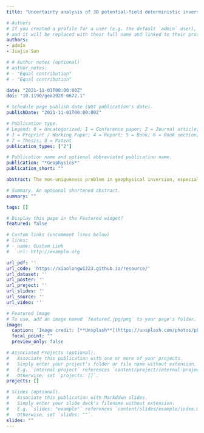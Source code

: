 ```yaml
---
title: "Uncertainty analysis of 3D potential-field deterministic inversion using mixed L p norms"

# Authors
# If you created a profile for a user (e.g. the default `admin` user), write the username (folder name) here
# and it will be replaced with their full name and linked to their profile.
authors:
- admin
- Jiajia Sun

# # Author notes (optional)
# author_notes:
# - "Equal contribution"
# - "Equal contribution"

date: "2021-11-01T00:00:00Z"
doi: "10.1190/geo2020-0672.1"

# Schedule page publish date (NOT publication's date).
publishDate: "2021-11-01T00:00:00Z"

# Publication type.
# Legend: 0 = Uncategorized; 1 = Conference paper; 2 = Journal article;
# 3 = Preprint / Working Paper; 4 = Report; 5 = Book; 6 = Book section;
# 7 = Thesis; 8 = Patent
publication_types: ["2"]

# Publication name and optional abbreviated publication name.
publication: "*Geophysics*"
publication_short: ""

abstract: The non-uniqueness problem in geophysical inversion, especially potential-field inversion, is widely recognized. It is argued that uncertainty analysis of a recovered model should be as important as finding an optimal model. However, quantifying uncertainty still remains challenging, especially for $3$D inversions in both deterministic and Bayesian frameworks. Our objective is to develop an efficient method to empirically quantify the uncertainty of the physical property models recovered from 3D potential-field inversion. We worked in a deterministic framework where an objective function consisting of a data misfit term and a regularization term is minimized. We performed inversions using a mixed Lp-norm formulation where various combinations of Lp ($0\leq p\leq2$) norms can be implemented on different components of the regularization term. Specifically, we randomly sampled the p-norm values in multiple times, and generated a large and diverse sequence of physical property models that all reproduce the observed geophysical data equally well. This suite of models offers practical insights into the uncertainty of the recovered model features. We quantified the uncertainty through calculation of standard deviations and interquartile range, as well as visualizations in box plots and histograms. The numerical results for a realistic synthetic density model created based on a ring-shaped igneous intrusive body quantitatively illustrate uncertainty reduction due to different amounts of prior information imposed on inversions. We also applied the method to a field data set over the Decorah area in the northeastern Iowa. We adopted an acceptance-rejection strategy to generate 31 equivalent models based on which the uncertainties of the inverted models as well as the volume and mass estimates are quantified.

# Summary. An optional shortened abstract.
summary: ""

tags: []

# Display this page in the Featured widget?
featured: false

# Custom links (uncomment lines below)
# links:
# - name: Custom Link
#   url: http://example.org

url_pdf: ''
url_code: 'https://xiaolongw1223.github.io/resource/'
url_dataset: ''
url_poster: ''
url_project: ''
url_slides: ''
url_source: ''
url_video: ''

# Featured image
# To use, add an image named `featured.jpg/png` to your page's folder.
image:
  caption: 'Image credit: [**Unsplash**](https://unsplash.com/photos/pLCdAaMFLTE)'
  focal_point: ""
  preview_only: false

# Associated Projects (optional).
#   Associate this publication with one or more of your projects.
#   Simply enter your project's folder or file name without extension.
#   E.g. `internal-project` references `content/project/internal-project/index.md`.
#   Otherwise, set `projects: []`.
projects: []

# Slides (optional).
#   Associate this publication with Markdown slides.
#   Simply enter your slide deck's filename without extension.
#   E.g. `slides: "example"` references `content/slides/example/index.md`.
#   Otherwise, set `slides: ""`.
slides: ""
---
```

